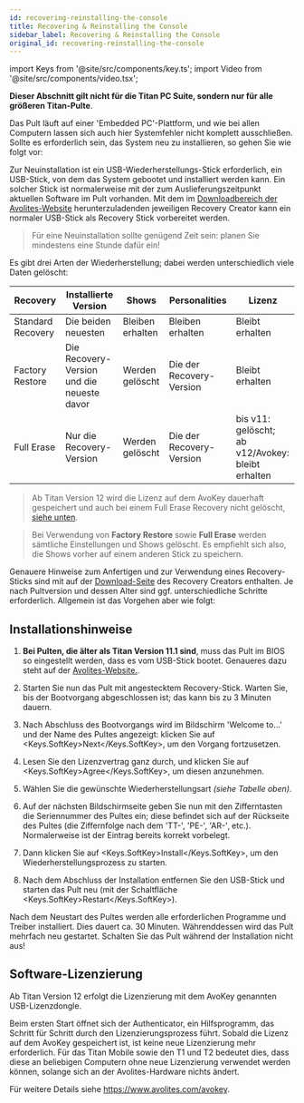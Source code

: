 ```yaml
---
id: recovering-reinstalling-the-console
title: Recovering & Reinstalling the Console
sidebar_label: Recovering & Reinstalling the Console
original_id: recovering-reinstalling-the-console
---
```


import Keys from '@site/src/components/key.ts';
import Video from '@site/src/components/video.tsx';

**Dieser Abschnitt gilt nicht für die Titan PC Suite, sondern nur für
alle größeren Titan-Pulte**.

Das Pult läuft auf einer 'Embedded PC'-Plattform, und wie bei allen
Computern lassen sich auch hier Systemfehler nicht komplett
ausschließen. Sollte es erforderlich sein, das System neu zu
installieren, so gehen Sie wie folgt vor:

Zur Neuinstallation ist ein USB-Wiederherstellungs-Stick erforderlich,
ein USB-Stick, von dem das System gebootet und installiert werden kann.
Ein solcher Stick ist normalerweise mit der zum Auslieferungszeitpunkt
aktuellen Software im Pult vorhanden. Mit dem im [Downloadbereich 
der Avolites-Website](https://www.avolites.com/software/latest-version)
herunterzuladenden jeweiligen Recovery Creator kann ein normaler
USB-Stick als Recovery Stick vorbereitet werden.

>	Für eine Neuinstallation sollte genügend Zeit sein: planen Sie
	mindestens eine Stunde dafür ein!

Es gibt drei Arten der Wiederherstellung; dabei werden unterschiedlich
viele Daten gelöscht:

Recovery | Installierte Version | Shows | Personalities | Lizenz 
---|---|---|---|---
Standard Recovery | Die beiden neuesten | Bleiben erhalten | Bleiben erhalten | Bleibt erhalten
Factory Restore | Die Recovery-Version und die neueste davor | Werden gelöscht | Die der Recovery-Version | Bleibt erhalten
Full Erase | Nur die Recovery-Version | Werden gelöscht | Die der Recovery-Version| bis v11: gelöscht; <br/>ab v12/Avokey: bleibt erhalten

> 	Ab Titan Version 12 wird die Lizenz auf dem AvoKey dauerhaft gespeichert
	und auch bei einem Full Erase Recovery nicht gelöscht, [siehe unten](#software-lizenzierung).

>	Bei Verwendung von <strong>Factory Restore</strong> sowie <strong>Full Erase</strong> werden 
	sämtliche Einstellungen und Shows gelöscht. Es empfiehlt sich also, 
	die Shows vorher auf einem anderen Stick zu speichern.

Genauere Hinweise zum Anfertigen und zur Verwendung eines
Recovery-Sticks sind mit auf der [Download-Seite](https://www.avolites.com/software/)
 des Recovery Creators enthalten. Je nach Pultversion und dessen Alter sind ggf.
unterschiedliche Schritte erforderlich. Allgemein ist das Vorgehen aber
wie folgt:

Installationshinweise
---------------------

1.	<strong>Bei Pulten, die älter als Titan Version 11.1 sind</strong>, muss das Pult
    im BIOS so eingestellt werden, dass es vom USB-Stick bootet.
    Genaueres dazu steht auf der [Avolites-Website.](https://www.avolites.com/software/).

2.	Starten Sie nun das Pult mit angestecktem Recovery-Stick.
    Warten Sie, bis der Bootvorgang abgeschlossen ist; das kann bis zu 3 
    Minuten dauern.

3.	Nach Abschluss des Bootvorgangs wird im Bildschirm 'Welcome
    to...' und der Name des Pultes angezeigt: klicken Sie auf <Keys.SoftKey>Next</Keys.SoftKey>, 
	um den Vorgang fortzusetzen.

4.	Lesen Sie den Lizenzvertrag ganz durch, und klicken Sie auf
    <Keys.SoftKey>Agree</Keys.SoftKey>, um diesen anzunehmen.

5.	Wählen Sie die gewünschte Wiederherstellungsart *(siehe Tabelle
    oben)*.

6.	Auf der nächsten Bildschirmseite geben Sie nun mit den Zifferntasten die
    Seriennummer des Pultes ein; diese befindet sich auf der Rückseite
    des Pultes (die Ziffernfolge nach dem 'TT-', 'PE-', 'AR-'‚
    etc.). Normalerweise ist der Eintrag bereits korrekt vorbelegt.

7.	Dann klicken Sie auf <Keys.SoftKey>Install</Keys.SoftKey>, um den Wiederherstellungsprozess
    zu starten.

8.	Nach dem Abschluss der Installation entfernen Sie den USB-Stick
    und starten das Pult neu (mit der Schaltfläche <Keys.SoftKey>Restart</Keys.SoftKey>).

Nach dem Neustart des Pultes werden alle erforderlichen Programme und
Treiber installiert. Dies dauert ca. 30 Minuten. Währenddessen wird das
Pult mehrfach neu gestartet. Schalten Sie das Pult während der
Installation nicht aus!

Software-Lizenzierung
---------------------

Ab Titan Version 12 erfolgt die Lizenzierung mit dem AvoKey genannten
USB-Lizenzdongle.

Beim ersten Start öffnet sich der Authenticator, ein Hilfsprogramm, das
Schritt für Schritt durch den Lizenzierungsprozess führt. Sobald die
Lizenz auf dem AvoKey gespeichert ist, ist keine neue Lizenzierung mehr
erforderlich. Für das Titan Mobile sowie den T1 und T2 bedeutet dies,
dass diese an beliebigen Computern ohne neue Lizenzierung verwendet
werden können, solange sich an der Avolites-Hardware nichts ändert.

Für weitere Details siehe https://www.avolites.com/avokey.

[](https://youtu.be/86PcC0OzL7E "Licensing")
